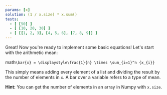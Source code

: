 ```yaml
---
params: [x]
solution: (1 / x.size) * x.sum()
tests:
  - [ [50] ]
  - [ [10, 20, 30] ]
  - [ [[1, 2, 3], [4, 5, 6], [7, 8, 9]] ]
---
```


Great! Now you're ready to implement some basic equations! Let's start with the arithmetic mean:

math`\bar{x} = \displaystyle\frac{1}{n} \times \sum_{i=1}^n {x_{i}}`

This simply means adding every element of a list and dividing the result by the number of elements in `x`. A bar over a variable refers to a type of mean.

**Hint:** You can get the number of elements in an array in Numpy with `x.size`.
